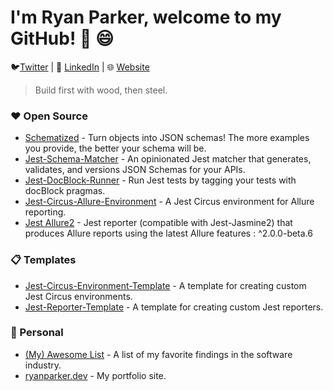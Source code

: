 # I'm Ryan Parker, welcome to my GitHub! 👋 :smile:

:bird:[Twitter](https://twitter.com/ryanisparker) | 👔 [LinkedIn](https://www.linkedin.com/in/ryanisparker/) | 🌐 [Website](https://ryanparker.dev)

> Build first with wood, then steel.

### ❤️ Open Source

- [Schematized](https://github.com/ryparker/schematized) - Turn objects into JSON schemas! The more examples you provide, the better your schema will be.
- [Jest-Schema-Matcher](https://github.com/ryparker/jest-schema-matcher) - An opinionated Jest matcher that generates, validates, and versions JSON Schemas for your APIs.
- [Jest-DocBlock-Runner](https://github.com/ryparker/jest-docblock-runner) - Run Jest tests by tagging your tests with docBlock pragmas.
- [Jest-Circus-Allure-Environment](https://github.com/ryparker/jest-circus-allure-environment) - A Jest Circus environment for Allure reporting.
- [Jest Allure2](https://github.com/ryparker/jest-allure2) - Jest reporter (compatible with Jest-Jasmine2) that produces Allure reports using the latest Allure features : ^2.0.0-beta.6

### 📋 Templates

- [Jest-Circus-Environment-Template](https://github.com/ryparker/jest-circus-environment-template) - A template for creating custom Jest Circus environments.
- [Jest-Reporter-Template](https://github.com/ryparker/jest-reporter-template) - A template for creating custom Jest reporters.

### 👤 Personal

- [(My) Awesome List](https://github.com/ryparker/Awesome-List) - A list of my favorite findings in the software industry.
- [ryanparker.dev](https://github.com/ryparker/ryanparker.dev) - My portfolio site.
